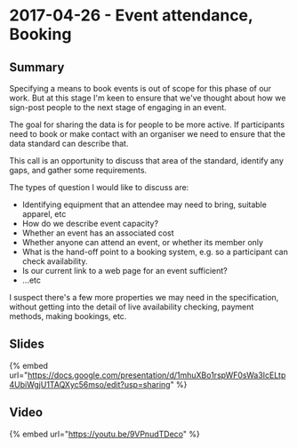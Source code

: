 # 2017-04-26 - Event attendance, Booking

## Summary

Specifying a means to book events is out of scope for this phase of our work. But at this stage I'm keen to ensure that we've thought about how we sign-post people to the next stage of engaging in an event.

The goal for sharing the data is for people to be more active. If participants need to book or make contact with an organiser we need to ensure that the data standard can describe that.

This call is an opportunity to discuss that area of the standard, identify any gaps, and gather some requirements.

The types of question I would like to discuss are:

* Identifying equipment that an attendee may need to bring, suitable apparel, etc
* How do we describe event capacity?
* Whether an event has an associated cost
* Whether anyone can attend an event, or whether its member only
* What is the hand-off point to a booking system, e.g. so a participant can check availability.
* Is our current link to a web page for an event sufficient?
*  ...etc

I suspect there's a few more properties we may need in the specification, without getting into the detail of live availability checking, payment methods, making bookings, etc.

## Slides

{% embed url="https://docs.google.com/presentation/d/1mhuXBo1rspWF0sWa3IcELtp4UbiWgjU1TAQXyc56mso/edit?usp=sharing" %}

## Video

{% embed url="https://youtu.be/9VPnudTDeco" %}



